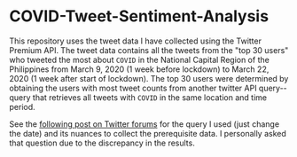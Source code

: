 # COVID-Tweet-Sentiment-Analysis

This repository uses the tweet data I have collected using the Twitter Premium API. The tweet data contains all the tweets from the "top 30 users" who tweeted the most about `COVID` in the National Capital Region of the Philippines from March 9, 2020 (1 week before lockdown) to March 22, 2020 (1 week after start of lockdown). The top 30 users were determined by obtaining the users with most tweet counts from another twitter API query--query that retrieves all tweets with `COVID` in the same location and time period. 

See the <a href="https://twittercommunity.com/t/twitter-data-and-counts-endpoints-mismatch/146719">following post on Twitter forums</a> for the query I used (just change the date) and its nuances to collect the prerequisite data. I personally asked that question due to the discrepancy in the results.
